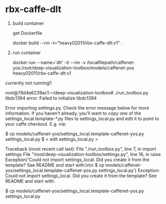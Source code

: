 # rbx-caffe-dlt

1. build container
	
	get Dockerfile
	
	docker build --rm -t="heavy02011/rbx-caffe-dlt:v1" .

2. run container
	
	docker run --name='dlt' -it --rm -v /localfilepath/caffenet-yos:/root/deep-visualization-toolbox/models/caffenet-yos heavy02011/rbx-caffe-dlt:v1

currently not running!!

root@78d4a6239ac1:~/deep-visualization-toolbox# ./run_toolbox.py 
libdc1394 error: Failed to initialize libdc1394

Error importing settings.py. Check the error message below for more information.
If you haven't already, you'll want to copy one of the settings_local.template-*.py files
to settings_local.py and edit it to point to your caffe checkout. E.g. via:

  $ cp models/caffenet-yos/settings_local.template-caffenet-yos.py settings_local.py
  $ < edit settings_local.py >

Traceback (most recent call last):
  File "./run_toolbox.py", line 7, in <module>
    import settings
  File "/root/deep-visualization-toolbox/settings.py", line 16, in <module>
    raise Exception('Could not import settings_local. Did you create it from the template? See README and start with:\n\n  $ cp models/caffenet-yos/settings_local.template-caffenet-yos.py settings_local.py')
Exception: Could not import settings_local. Did you create it from the template? See README and start with:

  $ cp models/caffenet-yos/settings_local.template-caffenet-yos.py settings_local.py
